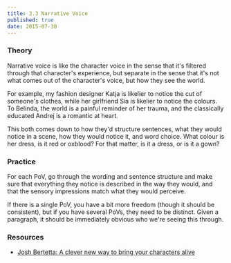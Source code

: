 ```yaml
---
title: 3.3 Narrative Voice
published: true
date: 2015-07-30
---
```


### Theory
Narrative voice is like the character voice in the sense that it's filtered through that character's experience, but separate in the sense that it's not what comes out of the character's voice, but how they see the world.

For example, my fashion designer Katja is likelier to notice the cut of someone's clothes, while her girlfriend Sia is likelier to notice the colours. To Belinda, the world is a painful reminder of her trauma, and the classically educated Andrej is a romantic at heart.

This both comes down to how they'd structure sentences, what they would notice in a scene, how they would notice it, and word choice. What colour is her dress, is it red or oxblood? For that matter, is it a dress, or is it a gown?


### Practice
For each PoV, go through the wording and sentence structure and make sure that everything they notice is described in the way they would, and that the sensory impressions match what they would perceive.

If there is a single PoV, you have a bit more freedom (though it should be consistent), but if you have several PoVs, they need to be distinct. Given a paragraph, it should be immediately obvious who we're seeing this through.

### Resources
 * [Josh Bertetta: A clever new way to bring your characters alive](http://www.writers-village.org/writing-award-blog/a-clever-new-way-to-bring-your-characters-alive)
